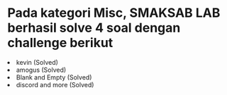 # Pada kategori Misc, SMAKSAB LAB berhasil solve 4 soal dengan challenge berikut
<li> kevin (Solved) </li>
<li> amogus (Solved) </li>
<li> Blank and Empty (Solved) </li>
<li> discord and more (Solved) </li>
